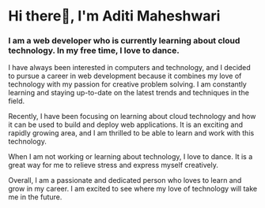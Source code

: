<h1>Hi there👋, I'm Aditi Maheshwari</h1>
<h3>I am a web developer who is currently learning about cloud technology. In my free time, I love to dance.</h3>
<p>I have always been interested in computers and technology, and I decided to pursue a career in web development because it combines my love of technology with my passion for creative problem solving. I am constantly learning and staying up-to-date on the latest trends and techniques in the field.</p>

<p>Recently, I have been focusing on learning about cloud technology and how it can be used to build and deploy web applications. It is an exciting and rapidly growing area, and I am thrilled to be able to learn and work with this technology.</p>
    
<p>When I am not working or learning about technology, I love to dance. It is a great way for me to relieve stress and express myself creatively. </p>
    
<p>Overall, I am a passionate and dedicated person who loves to learn and grow in my career. I am excited to see where my love of technology will take me in the future.
    </p>

